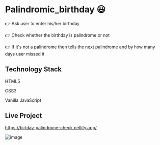# Palindromic_birthday 😃

👉 Ask user to enter his/her birthday

👉 Check whether the birthday is palindrome or not

👉 If it's not a palindrome then tells the next palindrome and by how many days user missed it


## Technology Stack

HTML5

CSS3

Vanilla JavaScript

## Live Project

https://birtday-palindrome-check.netlify.app/

![image](https://user-images.githubusercontent.com/48703875/135701582-9d87bf0d-3700-4e3f-b8be-7e6def52e57a.png)

